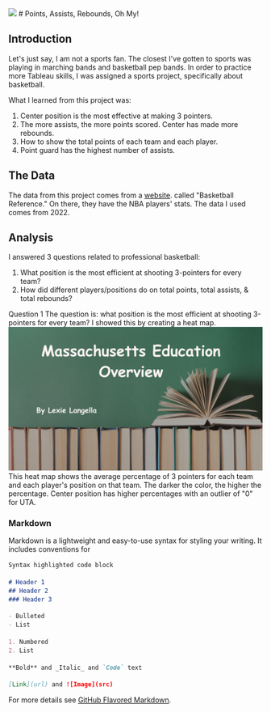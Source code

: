 <img src="images/"/>
# Points, Assists, Rebounds, Oh My!

## Introduction
Let's just say, I am not a sports fan. The closest I've gotten to sports was playing in marching bands and basketball pep bands. In order to practice more Tableau skills, I was assigned a sports project, specifically about basketball.

What I learned from this project was:
  1. Center position is the most effective at making 3 pointers.
  2. The more assists, the more points scored. Center has made more rebounds.
  3. How to show the total points of each team and each player.
  4. Point guard has the highest number of assists.


## The Data
The data from this project comes from a <a href="https://www.basketball-reference.com/leagues/NBA_2022_totals.html">website</a>. called "Basketball Reference." On there, they have the NBA players' stats. The data I used comes from 2022. 

## Analysis

I answered 3 questions related to professional basketball:
  1. What position is the most efficient at shooting 3-pointers for every team?
  2. How did different players/positions do on total points, total assists, & total rebounds?

Question 1
The question is: what position is the most efficient at shooting 3-pointers for every team? I showed this by creating a heat map.
<img src="images/Massachusetts Education Overview.png"/>
This heat map shows the average percentage of 3 pointers for each team and each player's position on that team. The darker the color, the higher the percentage. Center position has higher percentages with an outlier of "0" for UTA. 



### Markdown

Markdown is a lightweight and easy-to-use syntax for styling your writing. It includes conventions for

```markdown
Syntax highlighted code block

# Header 1
## Header 2
### Header 3

- Bulleted
- List

1. Numbered
2. List

**Bold** and _Italic_ and `Code` text

[Link](url) and ![Image](src)
```

For more details see [GitHub Flavored Markdown](https://guides.github.com/features/mastering-markdown/).


